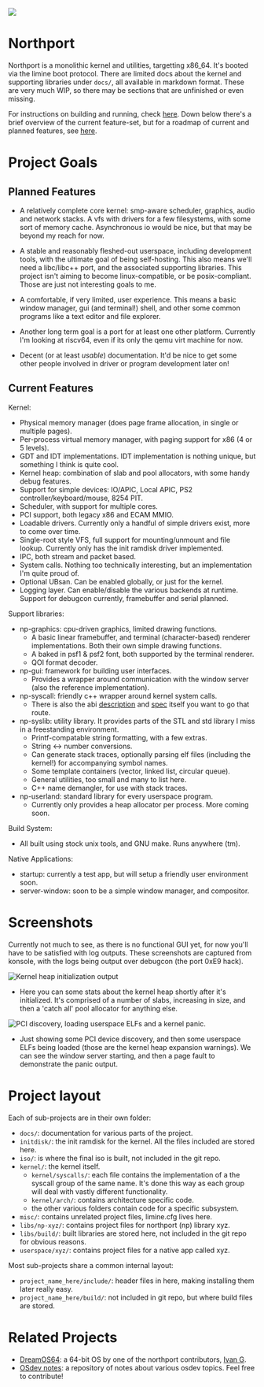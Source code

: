 ![](https://tokei.rs/b1/github/deanoburrito/northport)

# Northport
Northport is a monolithic kernel and utilities, targetting x86_64. It's booted via the limine boot protocol. 
There are limited docs about the kernel and supporting libraries under `docs/`, all available in markdown format. These are very much WIP, so there may be sections that are unfinished or even missing.

For instructions on building and running, check [here](docs/Building.md). Down below there's a brief overview of the current feature-set, but for a roadmap of current and planned features, see [here](docs/Roadmap.md).

# Project Goals
## Planned Features
- A relatively complete core kernel: smp-aware scheduler, graphics, audio and network stacks. A vfs with drivers for a few filesystems, with some sort of memory cache. Asynchronous io would be nice, but that may be beyond my reach for now.

- A stable and reasonably fleshed-out userspace, including development tools, with the ultimate goal of being self-hosting. This also means we'll need a libc/libc++ port, and the associated supporting libraries. This project isn't aiming to become linux-compatible, or be posix-compliant. Those are just not interesting goals to me.

- A comfortable, if very limited, user experience. This means a basic window manager, gui (and terminal!) shell, and other some common programs like a text editor and file explorer.

- Another long term goal is a port for at least one other platform. Currently I'm looking at riscv64, even if its only the qemu virt machine for now.

- Decent (or at least *usable*) documentation. It'd be nice to get some other people involved in driver or program development later on!

## Current Features
Kernel:
- Physical memory manager (does page frame allocation, in single or multiple pages).
- Per-process virtual memory manager, with paging support for x86 (4 or 5 levels).
- GDT and IDT implementations. IDT implementation is nothing unique, but something I think is quite cool.
- Kernel heap: combination of slab and pool allocators, with some handy debug features.
- Support for simple devices: IO/APIC, Local APIC, PS2 controller/keyboard/mouse, 8254 PIT.
- Scheduler, with support for multiple cores. 
- PCI support, both legacy x86 and ECAM MMIO.
- Loadable drivers. Currently only a handful of simple drivers exist, more to come over time.
- Single-root style VFS, full support for mounting/unmount and file lookup. Currently only has the init ramdisk driver implemented.
- IPC, both stream and packet based. 
- System calls. Nothing too technically interesting, but an implementation I'm quite proud of.
- Optional UBsan. Can be enabled globally, or just for the kernel.
- Logging layer. Can enable/disable the various backends at runtime. Support for debugcon currently, framebuffer and serial planned.

Support libraries:
- np-graphics: cpu-driven graphics, limited drawing functions.
    - A basic linear framebuffer, and terminal (character-based) renderer implementations. Both their own simple drawing functions.
    - A baked in psf1 & psf2 font, both supported by the terminal renderer.
    - QOI format decoder.
- np-gui: framework for building user interfaces.
    - Provides a wrapper around communication with the window server (also the reference implementation).
- np-syscall: friendly c++ wrapper around kernel system calls.
    - There is also the abi [description](docs/kernel/SystemCalls.md) and [spec](docs/kernel/SystemCallList.md) itself you want to go that route.
- np-syslib: utility library. It provides parts of the STL and std library I miss in a freestanding environment.
    - Printf-compatable string formatting, with a few extras.
    - String <-> number conversions.
    - Can generate stack traces, optionally parsing elf files (including the kernel!) for accompanying symbol names.
    - Some template containers (vector, linked list, circular queue).
    - General utilities, too small and many to list here. 
    - C++ name demangler, for use with stack traces.
- np-userland: standard library for every userspace program.
    - Currently only provides a heap allocator per process. More coming soon.

Build System:
- All built using stock unix tools, and GNU make. Runs anywhere (tm).

Native Applications:
- startup: currently a test app, but will setup a friendly user environment soon.
- server-window: soon to be a simple window manager, and compositor.

# Screenshots
Currently not much to see, as there is no functional GUI yet, for now you'll have to be satisfied with log outputs. These screenshots are captured from konsole, with the logs being output over debugcon (the port 0xE9 hack).

![Kernel heap initialization output](https://user-images.githubusercontent.com/12033165/173810490-8387e2ed-2d4c-4be8-bd0b-dab702b4aeaf.png)
- Here you can some stats about the kernel heap shortly after it's initialized. It's comprised of a number of slabs, increasing in size, and then a 'catch all' pool allocator for anything else.

![PCI discovery, loading userspace ELFs and a kernel panic.](https://user-images.githubusercontent.com/12033165/173810625-6209a8e3-d244-4149-8b6c-c6ca9523e802.png)
- Just showing some PCI device discovery, and then some userspace ELFs being loaded (those are the kernel heap expansion warnings). We can see the window server starting, and then a page fault to demonstrate the panic output.

# Project layout
Each of sub-projects are in their own folder:
- `docs/`: documentation for various parts of the project. 
- `initdisk/`: the init ramdisk for the kernel. All the files included are stored here.
- `iso/`: is where the final iso is built, not included in the git repo.
- `kernel/`: the kernel itself. 
    - `kernel/syscalls/`: each file contains the implementation of a the syscall group of the same name. It's done this way as each group will deal with vastly different functionality.
    - `kernel/arch/`: contains architecture specific code.
    - the other various folders contain code for a specific subsystem.
- `misc/`: contains unrelated project files, limine.cfg lives here.
- `libs/np-xyz/`: contains project files for northport (np) library xyz.
- `libs/build/`: built libraries are stored here, not included in the git repo for obvious reasons.
- `userspace/xyz/`: contains project files for a native app called xyz.

Most sub-projects share a common internal layout:
- `project_name_here/include/`: header files in here, making installing them later really easy.
- `project_name_here/build/`: not included in git repo, but where build files are stored.

# Related Projects
- [DreamOS64](https://github.com/dreamos82/Dreamos64): a 64-bit OS by one of the northport contributors, [Ivan G](https://github.com/dreamos82). 
- [OSdev notes](https://github.com/dreamos82/Osdev-Notes): a repository of notes about various osdev topics. Feel free to contribute!
